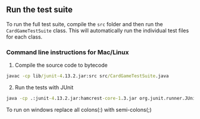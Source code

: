 ## Run the test suite
To run the full test suite, compile the `src` folder and then run the `CardGameTestSuite` class. This will automatically run the individual test files for each class.

### Command line instructions for Mac/Linux
1. Compile the source code to bytecode
```cmd
javac -cp lib/junit-4.13.2.jar:src src/CardGameTestSuite.java

```
2. Run the tests with JUnit
```cmd
java -cp .:junit-4.13.2.jar:hamcrest-core-1.3.jar org.junit.runner.JUnitCore CardGameTestSuite

```

To run on windows replace all colons(:) with semi-colons(;)
